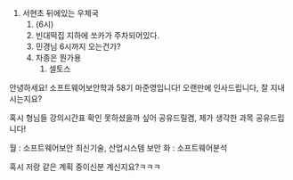 1. 서현초 뒤에있는 우체국 
	1. (6시)
	2. 빈대떡집 지하에 쏘카가 주차되어있다.
	3. 민경님 6시까지 오는건가?
	4. 차종은 뭔가용
		1. 셀토스

안녕하세요!
소프트웨어보안학과 58기 마준영입니다!
오랜만에 인사드립니다, 잘 지내시는지요?

혹시 형님들 강의시간표 확인 못하셨을까 싶어 공유드릴겸, 제가 생각한 과목 공유드립니다!

월 : 소프트웨어보안 최신기술, 산업시스템 보안
화 : 소프트웨어분석

혹시 저랑 같은 계획 중이신분 계신지요?ㅋㅋㅋ